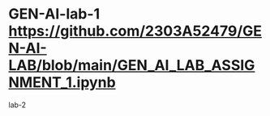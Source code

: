 # GEN-AI-lab-1 https://github.com/2303A52479/GEN-AI-LAB/blob/main/GEN_AI_LAB_ASSIGNMENT_1.ipynb
lab-2
